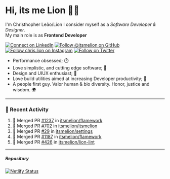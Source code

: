 # Hi, its me Lion 👋🦁

I'm Christhopher Leão/Lion
I consider myself as a _Software Developer & Designer_.<br/>My main role is as <b>Frontend Developer</b>
<br />

[![Connect on LinkedIn](https://img.shields.io/badge/--linkedin?label=LinkedIn&logo=LinkedIn&style=social)](https://www.linkedin.com/in/chrislion)
[![Follow @itsmelion on GitHub](https://img.shields.io/github/followers/itsmelion?label=follow%20%40itsmeLion&style=social)](https://github.com/itsmelion)
[![Follow chris.lion on Instagram](https://img.shields.io/badge/--instagram?label=@chris.lion&logo=Instagram&style=social)](https://instagram.com/chris.lion)
[![Follow on Twitter](https://img.shields.io/badge/--twitter?label=@ChrisLion_me&logo=Twitter&style=social)](https://twitter.com/chrislion_me)

- Performance obsessed; ⏱️
- Love simplistic, and cutting edge software; 📆
- Design and UIUX enthusiast; 🎨
- Love build utilities aimed at increasing Developer productivity; 🧰
- A people first guy. Valor human & bio diversity. Honor, justice and wisdom. 🌍

---
### 📰 Recent Activity

<!--START_SECTION:activity-->
1. 🎉 Merged PR [#1237](https://github.com/itsmelion/flamework/pull/1237) in [itsmelion/flamework](https://github.com/itsmelion/flamework)
2. 🎉 Merged PR [#702](https://github.com/itsmelion/itsmelion/pull/702) in [itsmelion/itsmelion](https://github.com/itsmelion/itsmelion)
3. 🎉 Merged PR [#29](https://github.com/itsmelion/settings/pull/29) in [itsmelion/settings](https://github.com/itsmelion/settings)
4. 🎉 Merged PR [#1187](https://github.com/itsmelion/flamework/pull/1187) in [itsmelion/flamework](https://github.com/itsmelion/flamework)
5. 🎉 Merged PR [#426](https://github.com/itsmelion/lion-lint/pull/426) in [itsmelion/lion-lint](https://github.com/itsmelion/lion-lint)
<!--END_SECTION:activity-->

___

##### Repository
[![Netlify Status](https://api.netlify.com/api/v1/badges/9e2e6136-1ab9-42fc-8d4e-188512d5d841/deploy-status)](https://app.netlify.com/sites/lion-portfolio/deploys)
